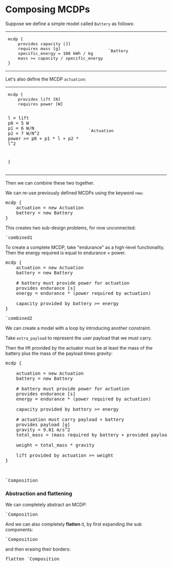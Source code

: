 

# Composing MCDPs

Suppose we define a simple model called ``Battery`` as follows:

<table>
<tr><td width='50%'>
<pre class="mcdp" id='Battery' label='Battery.mcdp'>
mcdp {
	provides capacity [J]
	requires mass [g]
	specific_energy = 100 kWh / kg
	mass >= capacity / specific_energy
}
</pre>
</td>
<td>
<pre class='ndp_graph_templatized_labeled' direction='LR'>`Battery</pre>
</td>
</tr>
</table>

Let's also define the MCDP ``actuation``:

<table>
<tr><td  width='50%'>
<pre class="mcdp" id='Actuation' label='Actuation.mcdp'>
mcdp {
	provides lift [N]
	requires power [W]
	
	l = lift
	p0 = 5 W
	p1 = 6 W/N
	p2 = 7 W/N^2
	power >= p0 + p1 * l + p2 * l^2
}
</pre>
</td>
<td>
<pre class='ndp_graph_templatized_labeled' direction='LR'>`Actuation</pre>
</td>
</tr>
</table>


Then we can combine these two together.

We can re-use previously defined MCDPs using the 
keyword ``new``:

<pre class="mcdp" id='combined1'>
mcdp {	
	actuation = new Actuation
	battery = new Battery
}
</pre>

This creates two sub-design problems, for now unconnected:

<pre class='ndp_graph_enclosed' direction='LR'>`combined1</pre>

To create a complete MCDP, take "endurance" as a high-level
functionality. Then the energy required is equal to 
endurance &times; power. 

<pre class="mcdp" id='combined2'>
mcdp {	
	actuation = new Actuation
	battery = new Battery

	# battery must provide power for actuation
	provides endurance [s]	
	energy = endurance * (power required by actuation)

	capacity provided by battery >= energy
}
</pre>

<pre class='ndp_graph_enclosed' direction='LR'>`combined2</pre>

We can create a model with a loop by introducing another constraint.

Take ``extra_payload`` to represent the user payload that we must carry.

Then the lift provided by the actuator must be at least the mass
of the battery plus the mass of the payload times gravity:


<pre class="mcdp" id='composition' label='Composition.mcdp'>
mcdp {
	
	actuation = new Actuation
	battery = new Battery

	# battery must provide power for actuation
	provides endurance [s]	
	energy = endurance * (power required by actuation)

	capacity provided by battery >= energy

	# actuation must carry payload + battery
	provides payload [g]
	gravity = 9.81 m/s^2
	total_mass = (mass required by battery + provided payload)

	weight = total_mass * gravity

	lift provided by actuation >= weight
}


</pre>

<pre class='ndp_graph_enclosed' direction='LR'>`Composition</pre>

### Abstraction and flattening

We can completely abstract an MCDP:

<pre class='ndp_graph_templatized_labeled' direction='LR'>`Composition</pre>

And we can also completely **flatten** it, by first expanding 
the sub components:

<pre class='ndp_graph_expand' direction='LR'>`Composition</pre>

and then erasing their borders:

<pre class='ndp_graph_expand' direction='LR'>flatten `Composition</pre>


